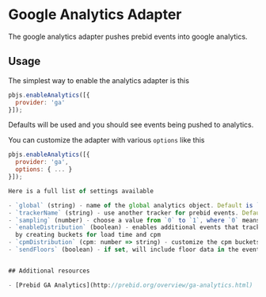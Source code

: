 # Google Analytics Adapter

The google analytics adapter pushes prebid events into google analytics.

## Usage

The simplest way to enable the analytics adapter is this

```javascript
pbjs.enableAnalytics([{
  provider: 'ga'
}]);
```

Defaults will be used and you should see events being pushed to analytics.

You can customize the adapter with various `options` like this

```javascript
pbjs.enableAnalytics([{
  provider: 'ga',
  options: { ... }
}]);

Here is a full list of settings available

- `global` (string) - name of the global analytics object. Default is `ga`
- `trackerName` (string) - use another tracker for prebid events. Default is the default tracker
- `sampling` (number) - choose a value from `0` to `1`, where `0` means 0% and `1` means 100% tracked
- `enableDistribution` (boolean) - enables additional events that track load time and cpm distribution
  by creating buckets for load time and cpm
- `cpmDistribution` (cpm: number => string) - customize the cpm buckets for the cpm distribution
- `sendFloors` (boolean) - if set, will include floor data in the eventCategory field and include ad unit code in eventAction field


## Additional resources

- [Prebid GA Analytics](http://prebid.org/overview/ga-analytics.html)
